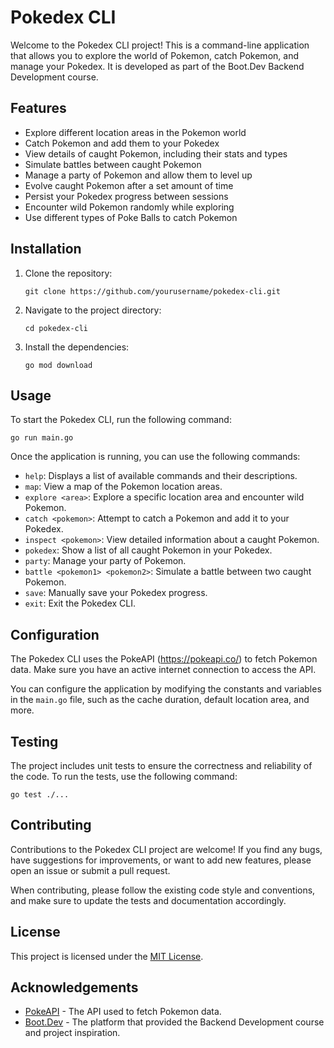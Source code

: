 # Pokedex CLI

Welcome to the Pokedex CLI project! This is a command-line application that allows you to explore the world of Pokemon, catch Pokemon, and manage your Pokedex. It is developed as part of the Boot.Dev Backend Development course.

## Features

- Explore different location areas in the Pokemon world
- Catch Pokemon and add them to your Pokedex
- View details of caught Pokemon, including their stats and types
- Simulate battles between caught Pokemon
- Manage a party of Pokemon and allow them to level up
- Evolve caught Pokemon after a set amount of time
- Persist your Pokedex progress between sessions
- Encounter wild Pokemon randomly while exploring
- Use different types of Poke Balls to catch Pokemon

## Installation

1. Clone the repository:
   ```
   git clone https://github.com/yourusername/pokedex-cli.git
   ```

2. Navigate to the project directory:
   ```
   cd pokedex-cli
   ```

3. Install the dependencies:
   ```
   go mod download
   ```

## Usage

To start the Pokedex CLI, run the following command:
```
go run main.go
```

Once the application is running, you can use the following commands:

- `help`: Displays a list of available commands and their descriptions.
- `map`: View a map of the Pokemon location areas.
- `explore <area>`: Explore a specific location area and encounter wild Pokemon.
- `catch <pokemon>`: Attempt to catch a Pokemon and add it to your Pokedex.
- `inspect <pokemon>`: View detailed information about a caught Pokemon.
- `pokedex`: Show a list of all caught Pokemon in your Pokedex.
- `party`: Manage your party of Pokemon.
- `battle <pokemon1> <pokemon2>`: Simulate a battle between two caught Pokemon.
- `save`: Manually save your Pokedex progress.
- `exit`: Exit the Pokedex CLI.

## Configuration

The Pokedex CLI uses the PokeAPI (https://pokeapi.co/) to fetch Pokemon data. Make sure you have an active internet connection to access the API.

You can configure the application by modifying the constants and variables in the `main.go` file, such as the cache duration, default location area, and more.

## Testing

The project includes unit tests to ensure the correctness and reliability of the code. To run the tests, use the following command:
```
go test ./...
```

## Contributing

Contributions to the Pokedex CLI project are welcome! If you find any bugs, have suggestions for improvements, or want to add new features, please open an issue or submit a pull request.

When contributing, please follow the existing code style and conventions, and make sure to update the tests and documentation accordingly.

## License

This project is licensed under the [MIT License](LICENSE).

## Acknowledgements

- [PokeAPI](https://pokeapi.co/) - The API used to fetch Pokemon data.
- [Boot.Dev](https://boot.dev/) - The platform that provided the Backend Development course and project inspiration.
